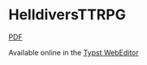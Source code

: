 # HelldiversTTRPG
[PDF](/main.pdf)

Available online in the [Typst WebEditor](https://typst.app/project/wNBY2bQBXGE-2hqSFRPrYq)

